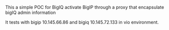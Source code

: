 This a simple POC for BigIQ activate BigIP through a proxy that encapsulate bigIQ admin information

It tests with bigip 10.145.66.86 and bigiq 10.145.72.133 in vio environment.
